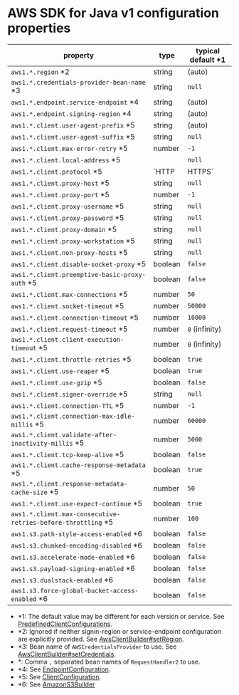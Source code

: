 # AWS SDK for Java v1 configuration properties

| property                                | type    | typical default *1
| --------------------------------------- | ------- | ----
| `aws1.*.region` \*2                     | string  | (auto)
| `aws1.*.credentials-provider-bean-name` \*3 | string | `null`
| `aws1.*.endpoint.service-endpoint` \*4  | string  | (auto)
| `aws1.*.endpoint.signing-region`  \*4   | string  | (auto)
| `aws1.*.client.user-agent-prefix` \*5   | string  | (auto)
| `aws1.*.client.user-agent-suffix` \*5   | string  | `null`
| `aws1.*.client.max-error-retry` \*5     | number  | `-1`
| `aws1.*.client.local-address` \*5       |         | `null`
| `aws1.*.client.protocol` \*5            | `HTTP|HTTPS` | `HTTPS`
| `aws1.*.client.proxy-host` \*5          | string  | `null`
| `aws1.*.client.proxy-port` \*5          | number  | `-1`
| `aws1.*.client.proxy-username` \*5      | string  | `null`
| `aws1.*.client.proxy-password` \*5      | string  | `null`
| `aws1.*.client.proxy-domain` \*5        | string  | `null`
| `aws1.*.client.proxy-workstation` \*5   | string  | `null`
| `aws1.*.client.non-proxy-hosts` \*5     | string  | `null`
| `aws1.*.client.disable-socket-proxy` \*5 | boolean | `false`
| `aws1.*.client.preemptive-basic-proxy-auth` \*5 | boolean | `false`
| `aws1.*.client.max-connections` \*5     | number  | `50`
| `aws1.*.client.socket-timeout` \*5      | number  | `50000`
| `aws1.*.client.connection-timeout` \*5  | number  | `10000`
| `aws1.*.client.request-timeout` \*5     | number  | `0` (infinity)
| `aws1.*.client.client-execution-timeout` \*5 | number | `0` (infinity)
| `aws1.*.client.throttle-retries` \*5    | boolean | `true`
| `aws1.*.client.use-reaper` \*5          | boolean | `true`
| `aws1.*.client.use-gzip` \*5            | boolean | `false`
| `aws1.*.client.signer-override` \*5     | string  | `null`
| `aws1.*.client.connection-TTL` \*5      | number  | `-1`
| `aws1.*.client.connection-max-idle-millis` \*5 | number | `60000`
| `aws1.*.client.validate-after-inactivity-millis` \*5 | number | `5000`
| `aws1.*.client.tcp-keep-alive` \*5      | boolean | `false`
| `aws1.*.client.cache-response-metadata` \*5 | boolean | `true`
| `aws1.*.client.response-metadata-cache-size` \*5 | number | `50`
| `aws1.*.client.use-expect-continue` \*5 | boolean | `true`
| `aws1.*.client.max-consecutive-retries-before-throttling` \*5 | number | `100`
| `aws1.s3.path-style-access-enabled` \*6 | boolean | `false`
| `aws1.s3.chunked-encoding-disabled` \*6 | boolean | `false`
| `aws1.s3.accelerate-mode-enabled` \*6   | boolean | `false`
| `aws1.s3.payload-signing-enabled` \*6   | boolean | `false`
| `aws1.s3.dualstack-enabled` \*6         | boolean | `false`
| `aws1.s3.force-global-bucket-access-enabled` \*6 | boolean | `false`

* \*1: The default value may be different for each version or service.  See [PredefinedClientConfigurations](https://github.com/aws/aws-sdk-java/blob/master/aws-java-sdk-core/src/main/java/com/amazonaws/PredefinedClientConfigurations.java).
* \*2: Ignored if neither signin-region or service-endpoint configuration are explicitly provided.  See [AwsClientBuilder#setRegion](https://github.com/aws/aws-sdk-java/blob/master/aws-java-sdk-core/src/main/java/com/amazonaws/client/builder/AwsClientBuilder.java#L215).
* \*3: Bean name of `AWSCredentialsProvider` to use.  See [AwsClientBuilder#setCredentials](https://github.com/aws/aws-sdk-java/blob/master/aws-java-sdk-core/src/main/java/com/amazonaws/client/builder/AwsClientBuilder.java#L110).
* \*: Comma `,` separated bean names of `RequestHandler2` to use.
* \*4: See [EndpointConfiguration](https://github.com/aws/aws-sdk-java/blob/master/aws-java-sdk-core/src/main/java/com/amazonaws/client/builder/AwsClientBuilder.java#L559).
* \*5: See [ClientConfiguration](https://github.com/aws/aws-sdk-java/blob/master/aws-java-sdk-core/src/main/java/com/amazonaws/ClientConfiguration.java).
* \*6: See [AmazonS3Builder](https://github.com/aws/aws-sdk-java/blob/master/aws-java-sdk-s3/src/main/java/com/amazonaws/services/s3/AmazonS3Builder.java)
